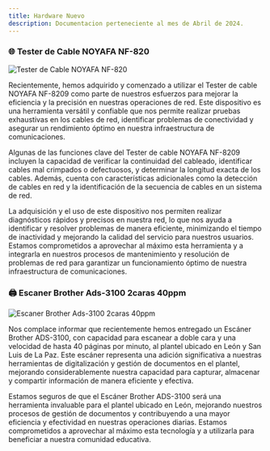 ```yaml
---
title: Hardware Nuevo
description: Documentacion perteneciente al mes de Abril de 2024.
---
```

### 🌐 Tester de Cable NOYAFA NF-820 

![Tester de Cable NOYAFA NF-820](https://ucadocs.eloychavez.dev/Abril/Tester_NF-8209.jpg "Tester de Cable NOYAFA NF-820")

Recientemente, hemos adquirido y comenzado a utilizar el Tester de cable NOYAFA NF-8209 como parte de nuestros esfuerzos para mejorar la eficiencia y la precisión en nuestras operaciones de red. Este dispositivo es una herramienta versátil y confiable que nos permite realizar pruebas exhaustivas en los cables de red, identificar problemas de conectividad y asegurar un rendimiento óptimo en nuestra infraestructura de comunicaciones.

Algunas de las funciones clave del Tester de cable NOYAFA NF-8209 incluyen la capacidad de verificar la continuidad del cableado, identificar cables mal crimpados o defectuosos, y determinar la longitud exacta de los cables. Además, cuenta con características adicionales como la detección de cables en red y la identificación de la secuencia de cables en un sistema de red.

La adquisición y el uso de este dispositivo nos permiten realizar diagnósticos rápidos y precisos en nuestra red, lo que nos ayuda a identificar y resolver problemas de manera eficiente, minimizando el tiempo de inactividad y mejorando la calidad del servicio para nuestros usuarios. Estamos comprometidos a aprovechar al máximo esta herramienta y a integrarla en nuestros procesos de mantenimiento y resolución de problemas de red para garantizar un funcionamiento óptimo de nuestra infraestructura de comunicaciones.


### 🖨 Escaner Brother Ads-3100 2caras 40ppm

![Escaner Brother Ads-3100 2caras 40ppm](https://ucadocs.eloychavez.dev/Abril/Escaner_Brother.webp "Escaner Brother Ads-3100 2caras 40ppm")

Nos complace informar que recientemente hemos entregado un Escáner Brother ADS-3100, con capacidad para escanear a doble cara y una velocidad de hasta 40 páginas por minuto, al plantel ubicado en León y San Luis de La Paz. Este escáner representa una adición significativa a nuestras herramientas de digitalización y gestión de documentos en el plantel, mejorando considerablemente nuestra capacidad para capturar, almacenar y compartir información de manera eficiente y efectiva.

Estamos seguros de que el Escáner Brother ADS-3100 será una herramienta invaluable para el plantel ubicado en León, mejorando nuestros procesos de gestión de documentos y contribuyendo a una mayor eficiencia y efectividad en nuestras operaciones diarias. Estamos comprometidos a aprovechar al máximo esta tecnología y a utilizarla para beneficiar a nuestra comunidad educativa.
